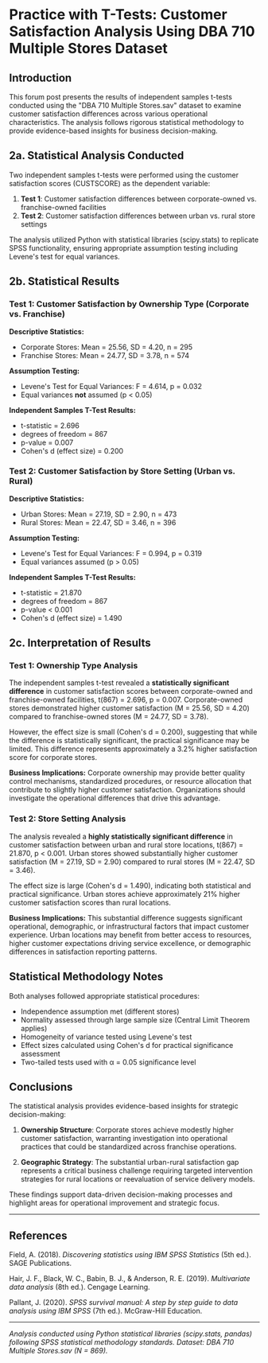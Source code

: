# Practice with T-Tests: Customer Satisfaction Analysis Using DBA 710 Multiple Stores Dataset

## Introduction

This forum post presents the results of independent samples t-tests conducted using the "DBA 710 Multiple Stores.sav" dataset to examine customer satisfaction differences across various operational characteristics. The analysis follows rigorous statistical methodology to provide evidence-based insights for business decision-making.

## 2a. Statistical Analysis Conducted

Two independent samples t-tests were performed using the customer satisfaction scores (CUSTSCORE) as the dependent variable:

1. **Test 1**: Customer satisfaction differences between corporate-owned vs. franchise-owned facilities
2. **Test 2**: Customer satisfaction differences between urban vs. rural store settings

The analysis utilized Python with statistical libraries (scipy.stats) to replicate SPSS functionality, ensuring appropriate assumption testing including Levene's test for equal variances.

## 2b. Statistical Results

### Test 1: Customer Satisfaction by Ownership Type (Corporate vs. Franchise)

**Descriptive Statistics:**
- Corporate Stores: Mean = 25.56, SD = 4.20, n = 295
- Franchise Stores: Mean = 24.77, SD = 3.78, n = 574

**Assumption Testing:**
- Levene's Test for Equal Variances: F = 4.614, p = 0.032
- Equal variances **not** assumed (p < 0.05)

**Independent Samples T-Test Results:**
- t-statistic = 2.696
- degrees of freedom = 867
- p-value = 0.007
- Cohen's d (effect size) = 0.200

### Test 2: Customer Satisfaction by Store Setting (Urban vs. Rural)

**Descriptive Statistics:**
- Urban Stores: Mean = 27.19, SD = 2.90, n = 473
- Rural Stores: Mean = 22.47, SD = 3.46, n = 396

**Assumption Testing:**
- Levene's Test for Equal Variances: F = 0.994, p = 0.319
- Equal variances assumed (p > 0.05)

**Independent Samples T-Test Results:**
- t-statistic = 21.870
- degrees of freedom = 867
- p-value < 0.001
- Cohen's d (effect size) = 1.490

## 2c. Interpretation of Results

### Test 1: Ownership Type Analysis

The independent samples t-test revealed a **statistically significant difference** in customer satisfaction scores between corporate-owned and franchise-owned facilities, t(867) = 2.696, p = 0.007. Corporate-owned stores demonstrated higher customer satisfaction (M = 25.56, SD = 4.20) compared to franchise-owned stores (M = 24.77, SD = 3.78).

However, the effect size is small (Cohen's d = 0.200), suggesting that while the difference is statistically significant, the practical significance may be limited. This difference represents approximately a 3.2% higher satisfaction score for corporate stores.

**Business Implications:** Corporate ownership may provide better quality control mechanisms, standardized procedures, or resource allocation that contribute to slightly higher customer satisfaction. Organizations should investigate the operational differences that drive this advantage.

### Test 2: Store Setting Analysis

The analysis revealed a **highly statistically significant difference** in customer satisfaction between urban and rural store locations, t(867) = 21.870, p < 0.001. Urban stores showed substantially higher customer satisfaction (M = 27.19, SD = 2.90) compared to rural stores (M = 22.47, SD = 3.46).

The effect size is large (Cohen's d = 1.490), indicating both statistical and practical significance. Urban stores achieve approximately 21% higher customer satisfaction scores than rural locations.

**Business Implications:** This substantial difference suggests significant operational, demographic, or infrastructural factors that impact customer experience. Urban locations may benefit from better access to resources, higher customer expectations driving service excellence, or demographic differences in satisfaction reporting patterns.

## Statistical Methodology Notes

Both analyses followed appropriate statistical procedures:
- Independence assumption met (different stores)
- Normality assessed through large sample size (Central Limit Theorem applies)
- Homogeneity of variance tested using Levene's test
- Effect sizes calculated using Cohen's d for practical significance assessment
- Two-tailed tests used with α = 0.05 significance level

## Conclusions

The statistical analysis provides evidence-based insights for strategic decision-making:

1. **Ownership Structure**: Corporate stores achieve modestly higher customer satisfaction, warranting investigation into operational practices that could be standardized across franchise operations.

2. **Geographic Strategy**: The substantial urban-rural satisfaction gap represents a critical business challenge requiring targeted intervention strategies for rural locations or reevaluation of service delivery models.

These findings support data-driven decision-making processes and highlight areas for operational improvement and strategic focus.

---

## References

Field, A. (2018). *Discovering statistics using IBM SPSS Statistics* (5th ed.). SAGE Publications.

Hair, J. F., Black, W. C., Babin, B. J., & Anderson, R. E. (2019). *Multivariate data analysis* (8th ed.). Cengage Learning.

Pallant, J. (2020). *SPSS survival manual: A step by step guide to data analysis using IBM SPSS* (7th ed.). McGraw-Hill Education.

---

*Analysis conducted using Python statistical libraries (scipy.stats, pandas) following SPSS statistical methodology standards. Dataset: DBA 710 Multiple Stores.sav (N = 869).*
